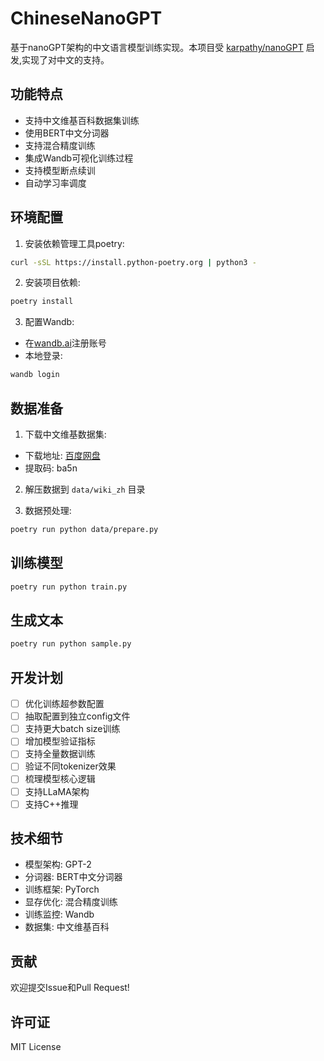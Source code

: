 # ChineseNanoGPT

基于nanoGPT架构的中文语言模型训练实现。本项目受 [karpathy/nanoGPT](https://github.com/karpathy/nanoGPT) 启发,实现了对中文的支持。

## 功能特点

- 支持中文维基百科数据集训练
- 使用BERT中文分词器
- 支持混合精度训练
- 集成Wandb可视化训练过程
- 支持模型断点续训
- 自动学习率调度

## 环境配置

1. 安装依赖管理工具poetry:

```bash
curl -sSL https://install.python-poetry.org | python3 -
```

2. 安装项目依赖:

```bash
poetry install
```

3. 配置Wandb:

- 在[wandb.ai](https://wandb.ai/)注册账号
- 本地登录:

```bash
wandb login
```

## 数据准备

1. 下载中文维基数据集:

- 下载地址: [百度网盘](https://pan.baidu.com/s/1v1sw8wb0NUvnSC4NlMuQfg?pwd=ba5n)
- 提取码: ba5n

2. 解压数据到 `data/wiki_zh` 目录

3. 数据预处理:

```bash
poetry run python data/prepare.py
```

## 训练模型

```bash
poetry run python train.py
```

## 生成文本

```bash
poetry run python sample.py
```

## 开发计划

- [ ] 优化训练超参数配置
- [ ] 抽取配置到独立config文件
- [ ] 支持更大batch size训练
- [ ] 增加模型验证指标
- [ ] 支持全量数据训练
- [ ] 验证不同tokenizer效果
- [ ] 梳理模型核心逻辑
- [ ] 支持LLaMA架构
- [ ] 支持C++推理

## 技术细节

- 模型架构: GPT-2
- 分词器: BERT中文分词器
- 训练框架: PyTorch
- 显存优化: 混合精度训练
- 训练监控: Wandb
- 数据集: 中文维基百科

## 贡献

欢迎提交Issue和Pull Request!

## 许可证

MIT License
